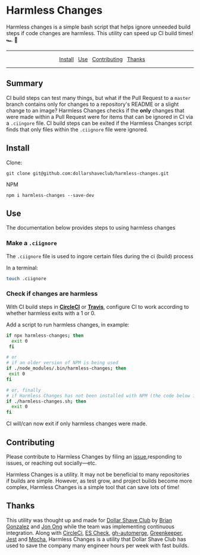 # Harmless Changes

Harmless changes is a simple bash script that helps ignore unneeded build steps if code changes are harmless. This utility can speed up CI build times! 🏎 💨

---

<p align="center">
  <a href="#summary"></a>&nbsp;&nbsp;
  <a href="#install">Install</a>&nbsp;&nbsp;
  <a href="#install">Use</a>&nbsp;&nbsp;
  <a href="#contributing">Contributing</a>&nbsp;&nbsp;
  <a href="#thanks">Thanks</a>
</p>

---

## Summary

CI build steps can test many things, but what if the Pull Request to a `master` branch contains only for changes to a repository's README or a slight change to an image? Harmless Changes checks if the **only** changes that were made within a Pull Request were for items that can be ignored in CI via a `.ciingore` file. CI build steps can be exited if the Harmless Changes script finds that only files within the `.ciignore` file were ignored.

## Install

Clone:
```
git clone git@github.com:dollarshaveclub/harmless-changes.git
```
NPM 
```
npm i harmless-changes --save-dev
```

## Use

The documentation below provides steps to using harmless changes

### Make a `.ciignore`

The `.ciignore` file is used to ingore certain files during the ci (build) process

In a terminal:
```bash
touch .ciignore
```

### Check if changes are harmless

With CI build steps in **[CircleCI]()** or **[Travis]()**, configure CI to work according to whether harmless exits with a 1 or 0.

Add a script to run harmless changes, in example:

```bash
if npx harmless-changes; then
  exit 0
 fi

# or 
# if an older version of NPM is being used
if ./node_modules/.bin/harmless-changes; then
 exit 0
fi

# or, finally
# if Harmless Changes has not been installed with NPM (the code below is an assumed path)
if ./harmless-changes.sh; then
  exit 0
fi
```

CI will/can now exit if only harmless changes were made.

## Contributing

Please contribute to Harmless Changes by filing an [issue](/issues),responding to issues, or reaching out socially—etc.

Harmless Changes is a utility. It may not be beneficial to many repositories if builds are simple. However, as test grow, and project builds become more complex, Harmless Changes is a simple tool that can save lots of time!

## Thanks

This utility was thought up and made for [Dollar Shave Club](https://www.dollarshaveclub.com/home) by [Brian Gonzalez](https://github.com/briangonzalez/) and [Jon Ong](https://github.com/jonathanong) while the team was implementing continuous integration. Along with [CircleCi](https://circleci.com/), [ES Check](https://www.npmjs.com/package/es-check), [gh-automerge](https://github.com/jonathanong/gh-automerge), [Greenkeeper](https://greenkeeper.io/), [Jest](https://facebook.github.io/jest/) and [Mocha](https://mochajs.org/), Harmless Changes is a utility that Dollar Shave Club has used to save the company many engineer hours per week with fast builds. 


